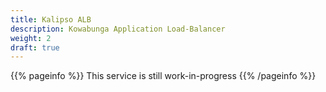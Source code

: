 ```yaml
---
title: Kalipso ALB
description: Kowabunga Application Load-Balancer
weight: 2
draft: true
---
```


{{% pageinfo %}}
This service is still work-in-progress
{{% /pageinfo %}}
